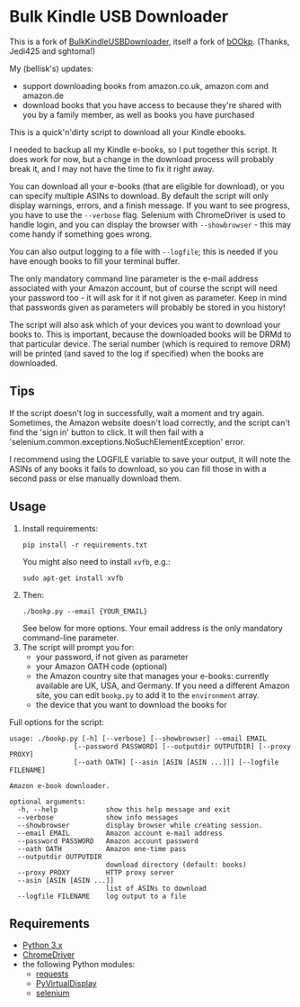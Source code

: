 # Bulk Kindle USB Downloader


This is a fork of [BulkKindleUSBDownloader](https://github.com/Jedi425/BulkKindleUSBDownloader), itself a fork of
[bOOkp](https://github.com/sghctoma/bOOkp). (Thanks, Jedi425 and sghtoma!)

My (bellisk's) updates:
- support downloading books from amazon.co.uk, amazon.com and amazon.de
- download books that you have access to because they're shared with you by a family member, as well as books you
  have purchased

This is a quick'n'dirty script to download all your Kindle ebooks.

I needed to backup all my Kindle e-books, so I put together this script. It does
work for now, but a change in the download process will probably break it, and I
may not have the time to fix it right away.

You can download all your e-books (that are eligible for download), or you can
specify multiple ASINs to download. By default the script will only display
warnings, errors, and a finish message. If you want to see progress, you have to
use the `--verbose` flag. Selenium with ChromeDriver is used to handle login,
and you can display the browser with `--showbrowser` - this may come handy if
something goes wrong.

You can also output logging to a file with `--logfile`; this is needed if you have 
enough books to fill your terminal buffer.

The only mandatory command line parameter is the e-mail address associated with
your Amazon account, but of course the script will need your password too - it
will ask for it if not given as parameter. Keep in mind that passwords given as
parameters will probably be stored in you history!

The script will also ask which of your devices you want to download your books
to. This is important, because the downloaded books will be DRMd to that
particular device. The serial number (which is required to remove DRM) will be
printed (and saved to the log if specified) when the books are downloaded.

## Tips

If the script doesn't log in successfully, wait a moment and try again. Sometimes, 
the Amazon website doesn't load correctly, and the script can't find the 'sign in' 
button to click. It will then fail with a 'selenium.common.exceptions.NoSuchElementException' 
error.

I recommend using the LOGFILE variable to save your output, it will note the ASINs of 
any books it fails to download, so you can fill those in with a second pass or else
manually download them.

## Usage

1. Install requirements:
   ```shell
   pip install -r requirements.txt
   ```
   You might also need to install `xvfb`, e.g.:
   ```shell
   sudo apt-get install xvfb
   ```
2. Then:
   ```shell
   ./bookp.py --email {YOUR_EMAIL}
   ```
   See below for more options. Your email address is the only mandatory command-line parameter.
3. The script will prompt you for:
   - your password, if not given as parameter
   - your Amazon OATH code (optional)
   - the Amazon country site that manages your e-books: currently available are UK, USA, and Germany.
     If you need a different Amazon site, you can edit `bookp.py` to add it to the `environment` array.
   - the device that you want to download the books for

Full options for the script:

```
usage: ./bookp.py [-h] [--verbose] [--showbrowser] --email EMAIL
                [--password PASSWORD] [--outputdir OUTPUTDIR] [--proxy PROXY]
                [--oath OATH] [--asin [ASIN [ASIN ...]]] [--logfile FILENAME]

Amazon e-book downloader.

optional arguments:
  -h, --help            show this help message and exit
  --verbose             show info messages
  --showbrowser         display browser while creating session.
  --email EMAIL         Amazon account e-mail address
  --password PASSWORD   Amazon account password
  --oath OATH           Amazon one-time pass
  --outputdir OUTPUTDIR
                        download directory (default: books)
  --proxy PROXY         HTTP proxy server
  --asin [ASIN [ASIN ...]]
                        list of ASINs to download
  --logfile FILENAME    log output to a file
```

## Requirements

* [Python 3.x](https://www.python.org)
* [ChromeDriver](https://sites.google.com/a/chromium.org/chromedriver/downloads)
* the following Python modules:
  * [requests](https://pypi.org/project/requests/)
  * [PyVirtualDisplay](https://pypi.org/project/PyVirtualDisplay/)
  * [selenium](https://pypi.org/project/selenium/)
